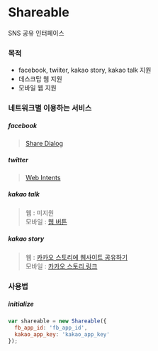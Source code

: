 Shareable
=========

SNS 공유 인터페이스


### 목적

- facebook, twiiter, kakao story, kakao talk 지원
- 데스크탑 웹 지원
- 모바일 웹 지원

### 네트워크별 이용하는 서비스

##### facebook
> [Share Dialog](https://developers.facebook.com/docs/sharing/)

##### twitter
> [Web Intents](https://dev.twitter.com/web/intents)

##### kakao talk
> 웹 : 미지원  
> 모바일 : [웹 버튼](https://developers.kakao.com/docs/js#카카오톡-링크-예제:-카카오톡-링크-버튼-생성하기---웹-버튼)  

##### kakao story
> 웹 : [카카오 스토리에 웹사이트 공유하기](https://developers.kakao.com/docs/js#카카오-api-예제:-카카오스토리에-웹사이트-공유하기)  
> 모바일 : [카카오 스토리 링크](http://www.kakao.com/services/api/story_link)

### 사용법

##### initialize
```JavaScript
var shareable = new Shareable({
  fb_app_id: 'fb_app_id',
  kakao_app_key: 'kakao_app_key'
});
```
